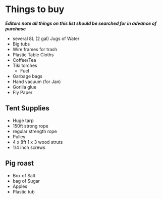 # Things to buy

***Editors note all things on this list should be searched for in advance of purchase***

* several 8L (2 gal) Jugs of Water
* Big tubs
* Wire frames for trash
* Plastic Table Cloths
* Coffee/Tea
* Tiki torches
  * Fuel
* Garbage bags
* Hand vacuum (for Jan)
* Gorilla glue
* Fly Paper

## Tent Supplies

* Huge tarp
* 150ft strong rope
* regular strength rope
* Pulley
* 4 x 8ft 1 x 3 wood struts
* 1/4 inch screws

## Pig roast

* Box of Salt
* bag of Sugar
* Apples
* Plastic tub
